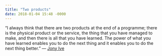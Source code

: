 ```yaml
---
title: "Two products"
date: 2018-01-04 15:48 -0000
---
```

“I always think that there are two products at the end of a programme; there is the physical product or the service, the thing that you have managed to make, and then there is all that you have learned. The power of what you have learned enables you to do the next thing and it enables you to do the next thing better.” — [Jony Ive](https://www.wallpaper.com/design/jony-ive-apple-park)
